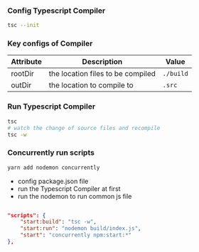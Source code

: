 ### Config Typescript Compiler
```sh
tsc --init
```

### Key configs of Compiler
Attribute |  Description | Value 
----------|-----------|---------
rootDir | the location files to be compiled | `./build`
outDir | the location to compile to | `.src`

### Run Typescript Compiler
```sh
tsc
# watch the change of source files and recompile
tsc -w
```


### Concurrently run scripts
```sh
yarn add nodemon concurrently
```
- config package.json file
- run the Typescript Compiler at first
- run the nodemon to run common js file
```json

"scripts": {
	"start:build": "tsc -w",
	"start:run": "nodemon build/index.js",
	"start": "concurrently npm:start:*"
},
```


